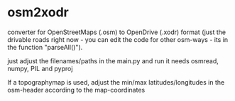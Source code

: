 # osm2xodr
converter for OpenStreetMaps (.osm) to OpenDrive (.xodr) format (just the drivable roads right now - you can edit the code for other osm-ways - its in the function "parseAll()").

just adjust the filenames/paths in the main.py and run it
needs osmread, numpy, PIL and pyproj

If a topographymap is used, adjust the min/max latitudes/longitudes in the osm-header according to the map-coordinates
